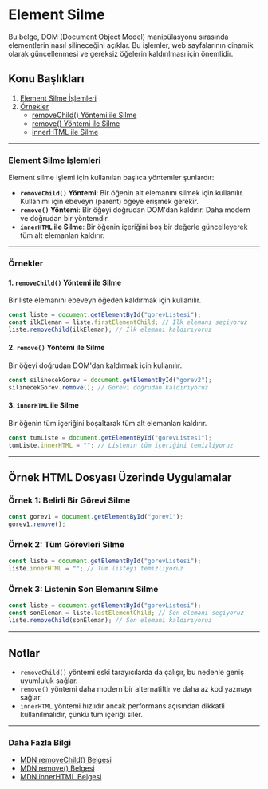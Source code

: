 # Element Silme

Bu belge, DOM (Document Object Model) manipülasyonu sırasında elementlerin nasıl silineceğini açıklar. Bu işlemler, web sayfalarının dinamik olarak güncellenmesi ve gereksiz öğelerin kaldırılması için önemlidir.

## Konu Başlıkları

1. [Element Silme İşlemleri](#element-silme-islemleri)
2. [Örnekler](#ornekler)
   - [removeChild() Yöntemi ile Silme](#1-removechild-yontemi-ile-silme)
   - [remove() Yöntemi ile Silme](#2-remove-yontemi-ile-silme)
   - [innerHTML ile Silme](#3-innerhtml-ile-silme)

---

### Element Silme İşlemleri

Element silme işlemi için kullanılan başlıca yöntemler şunlardır:

- **`removeChild()` Yöntemi**: Bir öğenin alt elemanını silmek için kullanılır. Kullanımı için ebeveyn (parent) öğeye erişmek gerekir.
- **`remove()` Yöntemi**: Bir öğeyi doğrudan DOM'dan kaldırır. Daha modern ve doğrudan bir yöntemdir.
- **`innerHTML` ile Silme**: Bir öğenin içeriğini boş bir değerle güncelleyerek tüm alt elemanları kaldırır.

---

### Örnekler

#### 1. `removeChild()` Yöntemi ile Silme
Bir liste elemanını ebeveyn öğeden kaldırmak için kullanılır.

```javascript
const liste = document.getElementById("gorevListesi");
const ilkEleman = liste.firstElementChild; // İlk elemanı seçiyoruz
liste.removeChild(ilkEleman); // İlk elemanı kaldırıyoruz
```

#### 2. `remove()` Yöntemi ile Silme
Bir öğeyi doğrudan DOM'dan kaldırmak için kullanılır.

```javascript
const silinecekGorev = document.getElementById("gorev2");
silinecekGorev.remove(); // Görevi doğrudan kaldırıyoruz
```

#### 3. `innerHTML` ile Silme
Bir öğenin tüm içeriğini boşaltarak tüm alt elemanları kaldırır.

```javascript
const tumListe = document.getElementById("gorevListesi");
tumListe.innerHTML = ""; // Listenin tüm içeriğini temizliyoruz
```

---

## Örnek HTML Dosyası Üzerinde Uygulamalar

### Örnek 1: Belirli Bir Görevi Silme

```javascript
const gorev1 = document.getElementById("gorev1");
gorev1.remove();
```

### Örnek 2: Tüm Görevleri Silme

```javascript
const liste = document.getElementById("gorevListesi");
liste.innerHTML = ""; // Tüm listeyi temizliyoruz
```

### Örnek 3: Listenin Son Elemanını Silme

```javascript
const liste = document.getElementById("gorevListesi");
const sonEleman = liste.lastElementChild; // Son elemanı seçiyoruz
liste.removeChild(sonEleman); // Son elemanı kaldırıyoruz
```

---

## Notlar

- `removeChild()` yöntemi eski tarayıcılarda da çalışır, bu nedenle geniş uyumluluk sağlar.
- `remove()` yöntemi daha modern bir alternatiftir ve daha az kod yazmayı sağlar.
- `innerHTML` yöntemi hızlıdır ancak performans açısından dikkatli kullanılmalıdır, çünkü tüm içeriği siler.

---

### Daha Fazla Bilgi
- [MDN removeChild() Belgesi](https://developer.mozilla.org/en-US/docs/Web/API/Node/removeChild)
- [MDN remove() Belgesi](https://developer.mozilla.org/en-US/docs/Web/API/Element/remove)
- [MDN innerHTML Belgesi](https://developer.mozilla.org/en-US/docs/Web/API/Element/innerHTML)

